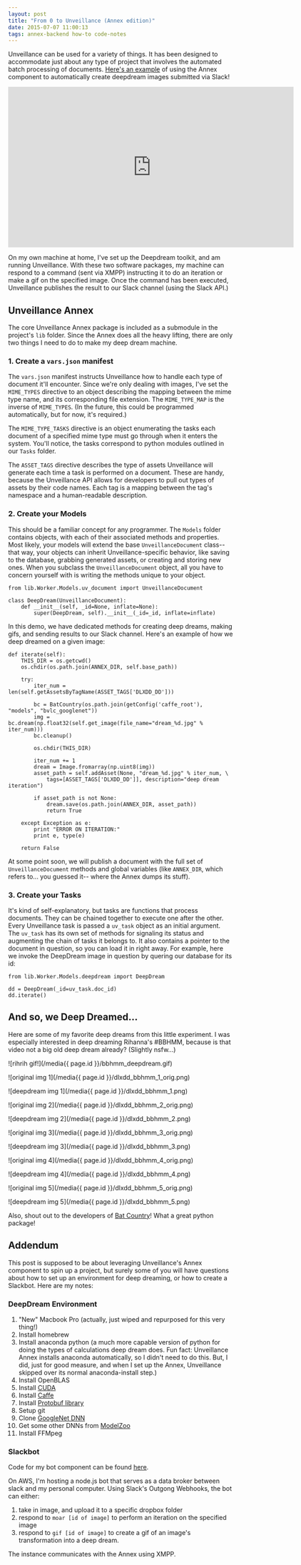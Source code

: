 ```yaml
---
layout: post
title: "From 0 to Unveillance (Annex edition)"
date: 2015-07-07 11:00:13
tags: annex-backend how-to code-notes
---
```


Unveillance can be used for a variety of things.  It has been designed to accommodate just about any type of project that involves the automated batch processing of documents.  [Here's an example](https://github.com/DeepLab/deeplab_x_deepdream_annex) of using the Annex component to automatically create deepdream images submitted via Slack!

<iframe width="640" height="360" src="https://www.youtube.com/embed/o3SExuCl8_k" frameborder="0" allowfullscreen></iframe>

On my own machine at home, I've set up the Deepdream toolkit, and am running Unveillance.  With these two software packages, my machine can respond to a command (sent via XMPP) instructing it to do an iteration or make a gif on the specified image.  Once the command has been executed, Unveillance publishes the result to our Slack channel (using the Slack API.)

## Unveillance Annex

The core Unveillance Annex package is included as a submodule in the project's `lib` folder.  Since the Annex does all the heavy lifting, there are only two things I need to do to make my deep dream machine.

### 1. Create a `vars.json` manifest

The `vars.json` manifest instructs Unveillance how to handle each type of document it'll encounter.  Since we're only dealing with images, I've set the `MIME_TYPES` directive to an object describing the mapping between the mime type name, and its corresponding file extension.  The `MIME_TYPE_MAP` is the inverse of `MIME_TYPES`.  (In the future, this could be programmed automatically, but for now, it's required.)  

The `MIME_TYPE_TASKS` directive is an object enumerating the tasks each document of a specified mime type must go through when it enters the system.  You'll notice, the tasks correspond to python modules outlined in our `Tasks` folder.

The `ASSET_TAGS` directive describes the type of assets Unveillance will generate each time a task is performed on a document.  These are handy, because the Unveillance API allows for developers to pull out types of assets by their code names.  Each tag is a mapping between the tag's namespace and a human-readable description.

### 2. Create your Models

This should be a familiar concept for any programmer.  The `Models` folder contains objects, with each of their associated methods and properties.  Most likely, your models will extend the base `UnveillanceDocument` class-- that way, your objects can inherit Unveillance-specific behavior, like saving to the database, grabbing generated assets, or creating and storing new ones.  When you subclass the `UnveillanceDocument` object, all you have to concern yourself with is writing the methods unique to your object.

```
from lib.Worker.Models.uv_document import UnveillanceDocument

class DeepDream(UnveillanceDocument):
	def __init__(self, _id=None, inflate=None):
		super(DeepDream, self).__init__(_id=_id, inflate=inflate)
```

In this demo, we have dedicated methods for creating deep dreams, making gifs, and sending results to our Slack channel.  Here's an example of how we deep dreamed on a given image:

```
def iterate(self):
	THIS_DIR = os.getcwd()
	os.chdir(os.path.join(ANNEX_DIR, self.base_path))

	try:
		iter_num = len(self.getAssetsByTagName(ASSET_TAGS['DLXDD_DD']))

		bc = BatCountry(os.path.join(getConfig('caffe_root'), "models", "bvlc_googlenet"))
		img = bc.dream(np.float32(self.get_image(file_name="dream_%d.jpg" % iter_num)))
		bc.cleanup()

		os.chdir(THIS_DIR)

		iter_num += 1
		dream = Image.fromarray(np.uint8(img))
		asset_path = self.addAsset(None, "dream_%d.jpg" % iter_num, \
			tags=[ASSET_TAGS['DLXDD_DD']], description="deep dream iteration")

		if asset_path is not None:
			dream.save(os.path.join(ANNEX_DIR, asset_path))
			return True
	
	except Exception as e:
		print "ERROR ON ITERATION:"
		print e, type(e)

	return False
```

At some point soon, we will publish a document with the full set of `UnveillanceDocument` methods and global variables (like `ANNEX_DIR`, which refers to... you guessed it-- where the Annex dumps its stuff).

### 3. Create your Tasks

It's kind of self-explanatory, but tasks are functions that process documents.  They can be chained together to execute one after the other.  Every Unveillance task is passed a `uv_task` object as an initial argument.  The `uv_task` has its own set of methods for signaling its status and augmenting the chain of tasks it belongs to.  It also contains a pointer to the document in question, so you can load it in right away.  For example, here we invoke the DeepDream image in question by quering our database for its id:

```
from lib.Worker.Models.deepdream import DeepDream

dd = DeepDream(_id=uv_task.doc_id)
dd.iterate()
```

## And so, we Deep Dreamed...

Here are some of my favorite deep dreams from this little experiment.  I was especially interested in deep dreaming Rihanna's #BBHMM, because is that video not a big old deep dream already?  (Slightly nsfw...)

![rihrih gif!](/media{{ page.id }}/bbhmm_deepdream.gif)

![original img 1](/media{{ page.id }}/dlxdd_bbhmm_1_orig.png)

![deepdream img 1](/media{{ page.id }}/dlxdd_bbhmm_1.png)

![original img 2](/media{{ page.id }}/dlxdd_bbhmm_2_orig.png)

![deepdream img 2](/media{{ page.id }}/dlxdd_bbhmm_2.png)

![original img 3](/media{{ page.id }}/dlxdd_bbhmm_3_orig.png)

![deepdream img 3](/media{{ page.id }}/dlxdd_bbhmm_3.png)

![original img 4](/media{{ page.id }}/dlxdd_bbhmm_4_orig.png)

![deepdream img 4](/media{{ page.id }}/dlxdd_bbhmm_4.png)

![original img 5](/media{{ page.id }}/dlxdd_bbhmm_5_orig.png)

![deepdream img 5](/media{{ page.id }}/dlxdd_bbhmm_5.png)

Also, shout out to the developers of [Bat Country](https://github.com/jrosebr1/bat-country)!  What a great python package!

## Addendum

This post is supposed to be about leveraging Unveillance's Annex component to spin up a project, but surely some of you will have questions about how to set up an environment for deep dreaming, or how to create a Slackbot.  Here are my notes:

### DeepDream Environment

1.	"New" Macbook Pro (actually, just wiped and repurposed for this very thing!)
1.	Install homebrew
1.	Install anaconda python (a much more capable version of python for doing the types of calculations deep dream does.  Fun fact: Unveillance Annex installs anaconda automatically, so I didn't need to do this.  But, I did, just for good measure, and when I set up the Annex, Unveillance skipped over its normal anaconda-install step.)
1.	Install OpenBLAS
1.	Install [CUDA](http://docs.nvidia.com/cuda/cuda-getting-started-guide-for-mac-os-x/index.html)
1.	Install [Caffe](http://caffe.berkeleyvision.org/install_osx.html)
1.	Install [Protobuf library](https://developers.google.com/protocol-buffers/)
1.	Setup git
1.	Clone [GoogleNet DNN](https://github.com/BVLC/caffe/tree/master/models/bvlc_googlenet)
1.	Get some other DNNs from [ModelZoo](https://github.com/BVLC/caffe/wiki/Model-Zoo)
1.	Install FFMpeg

### Slackbot

Code for my bot component can be found [here](https://github.com/DeepLab/deeplab_x_deepdream_slackbot).

On AWS, I'm hosting a node.js bot that serves as a data broker between slack and my personal computer.  Using Slack's Outgong Webhooks, the bot can either:

1.	take in image, and upload it to a specific dropbox folder
1.	respond to `moar [id of image]` to perform an iteration on the specified image
1.	respond to `gif [id of image]` to create a gif of an image's transformation into a deep dream.

The instance communicates with the Annex using XMPP.
